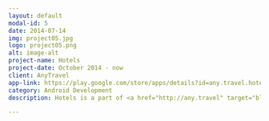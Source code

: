 ```yaml
---
layout: default
modal-id: 5
date: 2014-07-14
img: project05.jpg
logo: project05.png
alt: image-alt
project-name: Hotels
project-date: October 2014 - now
client: AnyTravel
app-link: https://play.google.com/store/apps/details?id=any.travel.hotels
category: Android Development
description: Hotels is a part of <a href="http://any.travel" target="blank">any.travel</a> ecosystem.<br><br>This application is very quick and clear way to book hotel. As in other AnyTravel projects, KISS and speed were main requirements.<br><br>While developing I had to solve various performance tasks. Initially application worked for API 10+ so I had to support old devices with low memory. So I had to manage huge network responses and avoid OOM exceptions. This and other performance tasks were succesfuly resolved. As a result application has clear and predictive interface and works very fast.

---
```

